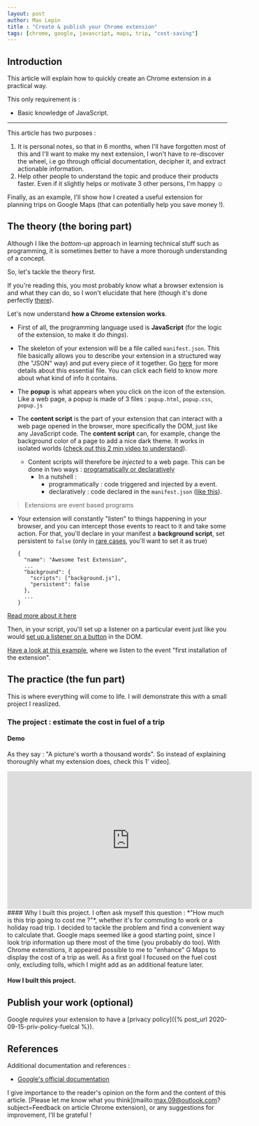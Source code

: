 ```yaml
---
layout: post
author: Max Lepin
title : "Create & publish your Chrome extension"
tags: [chrome, google, javascript, maps, trip, "cost-saving"]
---
```


## Introduction

This article will explain how to quickly create an Chrome extension in a practical way.

This only requirement is : 

- Basic knowledge of JavaScript.

---

This article has two purposes :

1. It is personal notes, so that in 6 months, when I'll have forgotten most of this and I'll want to make my next extension, I won't have to re-discover the wheel, i.e go through official documentation, decipher it, and extract actionable information.
2. Help other people to understand the topic and produce their products faster. Even if it slightly helps or motivate 3 other persons, I'm happy ☺

Finally, as an example, I'll show how I created a useful extension for planning trips on Google Maps (that can potentially help you save money !). 

## The theory (the boring part)
Although I like the *bottom-up* approach in learning technical stuff such as programming, it is sometimes better to have a more thorough understanding of a concept. 

So, let's tackle the theory first.

If you're reading this, you most probably know what a browser extension is and what they can do, so I won't elucidate that here (though it's done perfectly [there](https://developer.chrome.com/extensions)). 

Let's now understand **how a Chrome extension works**. 

* First of all, the programming language used is **JavaScript** (for the logic of the extension, to make it *do things*).

* The skeleton of your extension will be a file called `manifest.json`. This file basically allows you to describe your extension in a structured way (the "JSON" way) and put every piece of it together.
  Go [here](https://developer.chrome.com/extensions/manifest#overview) for more details about this essential file. You can click each field to know more about what kind of info it contains. 

* The **popup** is what appears when you click on the icon of the extension. Like a web page, a popup is made of 3 files : `popup.html`, `popup.css`, `popup.js`

* The **content script** is the part of your extension that can interact with a web page opened in the browser, more specifically the DOM, just like any JavaScript code. The **content script** can, for example, change the background color of a page to add a nice dark theme. It works in isolated worlds ([check out this 2 min video to understand](https://youtu.be/laLudeUmXHM)).

  * Content scripts will therefore be *injected* to a web page. This can be done in two ways : [programatically or declaratively](https://developer.chrome.com/extensions/content_scripts#functionality)
    * In a nutshell : 	
      * programmatically : code triggered and injected by a event.
      * declaratively : code declared in the `manifest.json` ([like this](https://developer.chrome.com/extensions/content_scripts#declaratively)).

>Extensions are event based programs

* Your extension will constantly "listen" to things happening in your browser, and you can intercept those events to react to it and take some action.
  For that, you'll declare in your manifest a **background script**, set persistent to `false` (only in [rare cases](https://developer.chrome.com/extensions/background_pages#persistentWarning), you'll want to set it as true)

  ```
  {
    "name": "Awesome Test Extension",
    ...
    "background": {
      "scripts": ["background.js"],
      "persistent": false
    },
    ...
  }
  ```

[Read more about it here](https://developer.chrome.com/extensions/background_pages)

Then, in your script, you'll set up a listener on a particular event just like you would [set up a listener on a button](https://www.w3schools.com/JSREF/met_element_addeventlistener.asp) in the DOM. 

[Have a look at this example](https://developer.chrome.com/extensions/runtime#event-onInstalled), where we listen to the event "first installation of the extension".

## The practice (the fun part)

This is where everything will come to life. I will demonstrate this with a small project I reaslized.

### The project : estimate the cost in fuel of a trip

#### Demo
As they say : "A picture's worth a thousand words". So instead of explaining thoroughly what my extension does, check this 1' video].
<iframe width="560" height="315" src="https://www.youtube.com/embed/OIyrXh__X00" frameborder="0" allow="accelerometer; autoplay; clipboard-write; encrypted-media; gyroscope; picture-in-picture" allowfullscreen></iframe>
#### Why I built this project.
I often ask myself this question : *"How much is this trip going to cost me ?"*, whether it's for commuting to work or a holiday road trip.
I decided to tackle the problem and find a convenient way to calculate that.
Google maps seemed like a good starting point, since I look trip information up there most of the time (you probably do too). With Chrome extenstions, it appeared possible to me to "enhance" G Maps to display the cost of a trip as well. 
As a first goal I focused on the fuel cost only, excluding tolls, which I might add as an additional feature later.

#### How I built this project.





## Publish your work (optional)

Google *requires* your extension to have a [privacy policy]({% post_url 2020-09-15-priv-policy-fuelcal %}).



## References

Additional documentation and references : 

- [Google's official documentation](https://developer.chrome.com/extensions)



I give importance to the reader's opinion on the form and the content of this article. [Please let me know what you think](mailto:max.09@outlook.com?subject=Feedback on article Chrome extension), or any suggestions for improvement, I'll be grateful !

